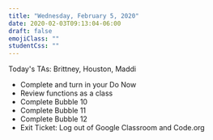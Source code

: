 ```yaml
---
title: "Wednesday, February 5, 2020"
date: 2020-02-03T09:13:04-06:00
draft: false
emojiClass: ""
studentCss: ""
---
```


Today's TAs: Brittney, Houston, Maddi

- Complete and turn in your Do Now
- Review functions as a class
- Complete Bubble 10
- Complete Bubble 11
- Complete Bubble 12
- Exit Ticket: Log out of Google Classroom and Code.org